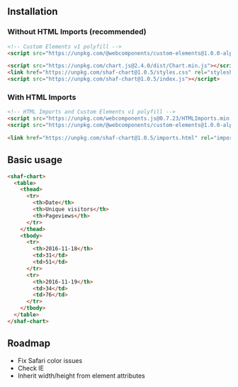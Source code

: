 ## Installation

### Without HTML Imports (recommended)

```html
<!-- Custom Elements v1 polyfill -->
<script src="https://unpkg.com/@webcomponents/custom-elements@1.0.0-alpha.3"></script>
```

```html
<script src="https://unpkg.com/chart.js@2.4.0/dist/Chart.min.js"></script>
<link href="https://unpkg.com/shaf-chart@1.0.5/styles.css" rel="stylesheet">
<script src="https://unpkg.com/shaf-chart@1.0.5/index.js"></script>
```

### With HTML Imports

```html
<!-- HTML Imports and Custom Elements v1 polyfill -->
<script src="https://unpkg.com/webcomponents.js@0.7.23/HTMLImports.min.js"></script>
<script src="https://unpkg.com/@webcomponents/custom-elements@1.0.0-alpha.3"></script>
```

```html
<link href="https://unpkg.com/shaf-chart@1.0.5/imports.html" rel="import">
```

## Basic usage

```html
<shaf-chart>
  <table>
    <thead>
      <tr>
        <th>Date</th>
        <th>Unique visitors</th>
        <th>Pageviews</th>
      </tr>
    </thead>
    <tbody>
      <tr>
        <th>2016-11-18</th>
        <td>31</td>
        <td>51</td>
      </tr>
      <tr>
        <th>2016-11-19</th>
        <td>34</td>
        <td>76</td>
      </tr>
    </tbody>
  </table>
</shaf-chart>
```

## Roadmap

* Fix Safari color issues
* Check IE
* Inherit width/height from element attributes
